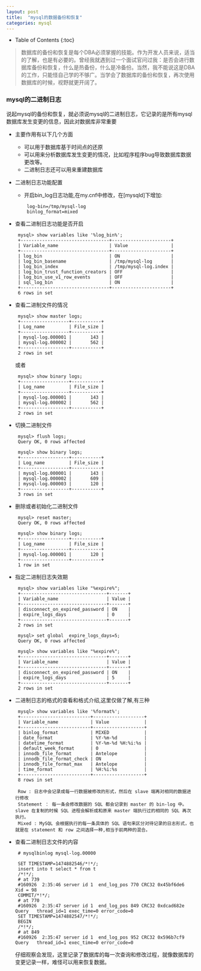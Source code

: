 ```yaml
---
layout: post
title:  "mysql的数据备份和恢复"
categories: mysql
---
```


* Table of Contents
{:toc}

> 数据库的备份和恢复是每个DBA必须掌握的技能。作为开发人员来说，适当的了解，也是有必要的。曾经我就遇到过一个面试官问过我：是否会进行数据库备份和恢复，什么是热备份，什么是冷备份。当然，我不能说这是DBA的工作，只能怪自己学的不够广。当学会了数据库的备份和恢复，再次使用数据库的时候，视野就更开阔了。

### mysql的二进制日志

 说起mysql的备份和恢复，就必须说mysql的二进制日志，它记录的是所有mysql数据库发生变更的信息，因此对数据库非常重要

 * 主要作用有以下几个方面

	 - 可以用于数据库基于时间点的还原
	 - 可以用来分析数据库发生变更的情况，比如程序程序bug导致数据库数据更改等。
	 - 二进制日志还可以用来重建数据库

 * 二进制日志功能配置

	 - 开启bin_log日志功能,在my.cnf中修改，在[mysqld]下增加:
		 			
			log-bin=/tmp/mysql-log
			binlog_format=mixed

 * 查看二进制日志功能是否开启

		mysql> show variables like '%log_bin%';
		+---------------------------------+----------------------+
		| Variable_name                   | Value                |
		+---------------------------------+----------------------+
		| log_bin                         | ON                   |
		| log_bin_basename                | /tmp/mysql-log       |
		| log_bin_index                   | /tmp/mysql-log.index |
		| log_bin_trust_function_creators | OFF                  |
		| log_bin_use_v1_row_events       | OFF                  |
		| sql_log_bin                     | ON                   |
		+---------------------------------+----------------------+
		6 rows in set

 * 查看二进制文件的情况
 
		mysql> show master logs;
		+------------------+-----------+
		| Log_name         | File_size |
		+------------------+-----------+
		| mysql-log.000001 |       143 |
		| mysql-log.000002 |       562 |
		+------------------+-----------+
		2 rows in set

	或者

		mysql> show binary logs;
		+------------------+-----------+
		| Log_name         | File_size |
		+------------------+-----------+
		| mysql-log.000001 |       143 |
		| mysql-log.000002 |       562 |
		+------------------+-----------+
		2 rows in set
 
 * 切换二进制文件

		mysql> flush logs;
		Query OK, 0 rows affected

		mysql> show binary logs;
		+------------------+-----------+
		| Log_name         | File_size |
		+------------------+-----------+
		| mysql-log.000001 |       143 |
		| mysql-log.000002 |       609 |
		| mysql-log.000003 |       120 |
		+------------------+-----------+
		3 rows in set

 * 删除或者初始化二进制文件

		mysql> reset master;
		Query OK, 0 rows affected
		
		mysql> show binary logs;
		+------------------+-----------+
		| Log_name         | File_size |
		+------------------+-----------+
		| mysql-log.000001 |       120 |
		+------------------+-----------+
		1 row in set
 
 * 指定二进制日志失效期

		mysql> show variables like "%expire%";
		+--------------------------------+-------+
		| Variable_name                  | Value |
		+--------------------------------+-------+
		| disconnect_on_expired_password | ON    |
		| expire_logs_days               | 0     |
		+--------------------------------+-------+
		2 rows in set

		mysql> set global  expire_logs_days=5;
		Query OK, 0 rows affected
		
		mysql> show variables like "%expire%";
		+--------------------------------+-------+
		| Variable_name                  | Value |
		+--------------------------------+-------+
		| disconnect_on_expired_password | ON    |
		| expire_logs_days               | 5     |
		+--------------------------------+-------+
		2 rows in set

 * 二进制日志的格式的查看和格式介绍,这里仅做了解,有三种
	
		mysql> show variables like '%format%';
		+--------------------------+-------------------+
		| Variable_name            | Value             |
		+--------------------------+-------------------+
		| binlog_format            | MIXED             |
		| date_format              | %Y-%m-%d          |
		| datetime_format          | %Y-%m-%d %H:%i:%s |
		| default_week_format      | 0                 |
		| innodb_file_format       | Antelope          |
		| innodb_file_format_check | ON                |
		| innodb_file_format_max   | Antelope          |
		| time_format              | %H:%i:%s          |
		+--------------------------+-------------------+
		8 rows in set

		Row : 日志中会记录成每一行数据被修改的形式，然后在 slave 端再对相同的数据进行修改
		Statement ： 每一条会修改数据的 SQL 都会记录到 master 的 bin-log 中。slave 在复制的时候 SQL 进程会解析成和原来 master 端执行过的相同的 SQL 再次执行。
		Mixed : MySQL 会根据执行的每一条具体的 SQL 语句来区分对待记录的日志形式，也就是在 statement 和 row 之间选择一种,相当于前两种的混合。

 * 查看二进制日志文件的内容

		# mysqlbinlog mysql-log.00000

		SET TIMESTAMP=1474882546/*!*/;
		insert into t select * from t
		/*!*/;
		# at 739
		#160926  2:35:46 server id 1  end_log_pos 770 CRC32 0x45bf6de6 	Xid = 98
		COMMIT/*!*/;
		# at 770
		#160926  2:35:47 server id 1  end_log_pos 849 CRC32 0xdcad682e 	Query	thread_id=1	exec_time=0	error_code=0
		SET TIMESTAMP=1474882547/*!*/;
		BEGIN
		/*!*/;
		# at 849
		#160926  2:35:47 server id 1  end_log_pos 952 CRC32 0x596b7cf9 	Query	thread_id=1	exec_time=0	error_code=0

	仔细观察会发现，这里记录了数据库的每一次查询和修改过程，就像数据库的变更记录一样，难怪可以用来恢复数据。